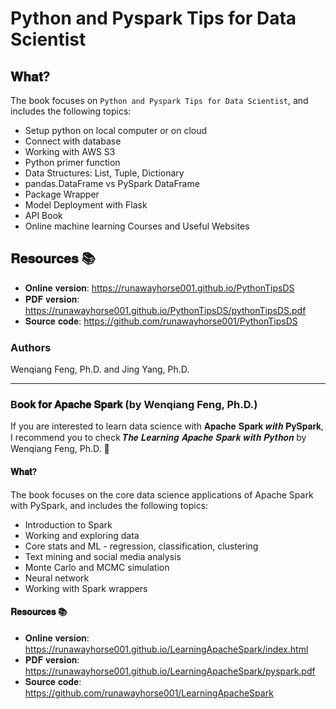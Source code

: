 # Python and Pyspark Tips for Data Scientist	

## 𝐖𝐡𝐚𝐭? 
The book focuses on ``Python and Pyspark Tips for Data Scientist``, and includes the following topics:
- Setup python on local computer or on cloud
- Connect with database
- Working with AWS S3
- Python primer function
- Data Structures: List, Tuple, Dictionary
- pandas.DataFrame vs PySpark DataFrame
- Package Wrapper
- Model Deployment with Flask
- API Book
- Online machine learning Courses and Useful Websites 

## 𝐑𝐞𝐬𝐨𝐮𝐫𝐜𝐞𝐬 📚
- 𝐎𝐧𝐥𝐢𝐧𝐞 𝐯𝐞𝐫𝐬𝐢𝐨𝐧: https://runawayhorse001.github.io/PythonTipsDS
- 𝐏𝐃𝐅 𝐯𝐞𝐫𝐬𝐢𝐨𝐧: https://runawayhorse001.github.io/PythonTipsDS/pythonTipsDS.pdf
- 𝐒𝐨𝐮𝐫𝐜𝐞 𝐜𝐨𝐝𝐞: https://github.com/runawayhorse001/PythonTipsDS

### Authors
Wenqiang Feng, Ph.D. and Jing Yang, Ph.D.



-----------
### B𝐨𝐨𝐤 𝐟𝐨𝐫 𝐀𝐩𝐚𝐜𝐡𝐞 𝐒𝐩𝐚𝐫𝐤 (by Wenqiang Feng, Ph.D.)

If you are interested to learn data science with 𝐀𝐩𝐚𝐜𝐡𝐞 𝐒𝐩𝐚𝐫𝐤 𝒘𝒊𝒕𝒉 𝐏𝐲𝐒𝐩𝐚𝐫𝐤, I recommend you to check 𝑻𝒉𝒆 𝑳𝒆𝒂𝒓𝒏𝒊𝒏𝒈 𝑨𝒑𝒂𝒄𝒉𝒆 𝑺𝒑𝒂𝒓𝒌 𝒘𝒊𝒕𝒉 𝑷𝒚𝒕𝒉𝒐𝒏 by Wenqiang Feng, Ph.D. 🚀 

#### 𝐖𝐡𝐚𝐭?
The book focuses on the core data science applications of Apache Spark with PySpark, and includes the following topics:
- Introduction to Spark
- Working and exploring data
- Core stats and ML - regression, classification, clustering
- Text mining and social media analysis
- Monte Carlo and MCMC simulation
- Neural network
- Working with Spark wrappers 

#### 𝐑𝐞𝐬𝐨𝐮𝐫𝐜𝐞𝐬 📚
- 𝐎𝐧𝐥𝐢𝐧𝐞 𝐯𝐞𝐫𝐬𝐢𝐨𝐧: https://runawayhorse001.github.io/LearningApacheSpark/index.html
- 𝐏𝐃𝐅 𝐯𝐞𝐫𝐬𝐢𝐨𝐧: https://runawayhorse001.github.io/LearningApacheSpark/pyspark.pdf
- 𝐒𝐨𝐮𝐫𝐜𝐞 𝐜𝐨𝐝𝐞: https://github.com/runawayhorse001/LearningApacheSpark
